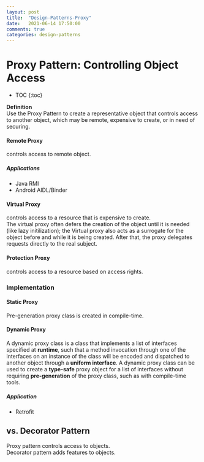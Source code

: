 ```yaml
---
layout: post
title:  "Design-Patterns-Proxy"
date:   2021-06-14 17:50:00
comments: true
categories: design-patterns
---
```


# Proxy Pattern: Controlling Object Access  
* TOC
{:toc}

**Definition**  
Use the Proxy Pattern to create a representative object that controls access to another object, which may be remote, expensive to create, or in need of securing.

#### Remote Proxy  
controls access to remote object.
##### Applications
*   Java RMI
*   Android AIDL/Binder

#### Virtual Proxy  
controls access to a resource that is expensive to create.  
The virtual proxy often defers the creation of the object until it is needed (like lazy initilization); the Virtual proxy also acts as a surrogate for the object before and while it is being created. After that, the proxy delegates requests directly to the real subject.
#### Protection Proxy  
controls access to a resource based on access rights.  


### Implementation
#### Static Proxy  
Pre-generation proxy class is created in compile-time.  

#### Dynamic Proxy  
A dynamic proxy class is a class that implements a list of interfaces specified at **runtime**, such that a method invocation through one of the interfaces on an instance of the class will be encoded and dispatched to another object through a **uniform interface**. A dynamic proxy class can be used to create a **type-safe** proxy object for a list of interfaces without requiring **pre-generation** of the proxy class, such as with compile-time tools.
##### Application
*   Retrofit

## vs. Decorator Pattern
Proxy pattern controls access to objects.  
Decorator pattern adds features to objects.